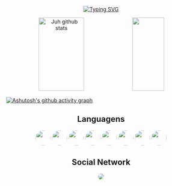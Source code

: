<div align="center">

 [![Typing SVG](https://readme-typing-svg.herokuapp.com/?color=ff91a4&size=35&center=true&vCenter=true&width=1000&lines=HELLO+WORLD,+My+name+is+Júlia;I'm+from+Brazil;I+LIKE+CODING;Be+Welcome!+:%29)](https://git.io/typing-svg)

  <img width="49%" height="195px" src="https://github-readme-stats.vercel.app/api?username=JuJubali&show_icons=true&count_private=true&hide_border=true&title_color=ff91a4&icon_color=ff91a4&text_color=c9d1d9&bg_color=0d1117" alt="Juh github stats" /> 
  <img width="41%" height="195px" src="https://github-readme-stats.vercel.app/api/top-langs/?username=JuJubali&layout=compact&hide_border=true&title_color=ff91a4&text_color=ff91a4&bg_color=0d1117" />
</div>

[![Ashutosh's github activity graph](https://github-readme-activity-graph.vercel.app/graph?username=JuJubali&bg_color=000000&color=ff6bf5&line=e8b0e4&point=ff2ee3&area=true&hide_border=true)](https://github.com/ashutosh00710/github-readme-activity-graph)

</div>

<div align="center" style="display: inline_block">

## Languagens

<img src="https://cdn.jsdelivr.net/gh/devicons/devicon/icons/html5/html5-original.svg" style="border-radius: 30px; height:40px; width: 40px"/>
<img src="https://cdn.jsdelivr.net/gh/devicons/devicon/icons/css3/css3-original.svg" style="border-radius: 30px; height: 40px; width: 40px"/>
<img src="https://cdn.jsdelivr.net/gh/devicons/devicon/icons/javascript/javascript-original.svg" style="border-radius: 30px; height: 40px; width: 40px"/>
<img src="https://cdn.jsdelivr.net/gh/devicons/devicon/icons/react/react-original.svg"  style="border-radius: 30px; height: 40px; width: 40px"/>
<img src="https://cdn.jsdelivr.net/gh/devicons/devicon/icons/c/c-original.svg" style="border-radius: 30px; height: 40px; width: 40px"/>
<img src="https://cdn.jsdelivr.net/gh/devicons/devicon/icons/python/python-original.svg" style="border-radius: 30px; height: 40px; width: 40px"/>
<img src="https://cdn.jsdelivr.net/gh/devicons/devicon/icons/java/java-original.svg" style="border-radius: 30px; height: 40px; width: 40px"/>          
<img src="https://cdn.jsdelivr.net/gh/devicons/devicon/icons/mysql/mysql-original.svg" style="border-radius: 30px; height: 40px; width: 40px"/>

## Social Network

<a href="www.linkedin.com/in/júlia-junqueira-a4b785271 /" target="_blank"><img src="https://img.shields.io/badge/-LinkedIn-%230077B5?style=for-the-badge&logo=linkedin&logoColor=white" style="border-radius: 30px" target="_blank"></a> 
</div>



 
